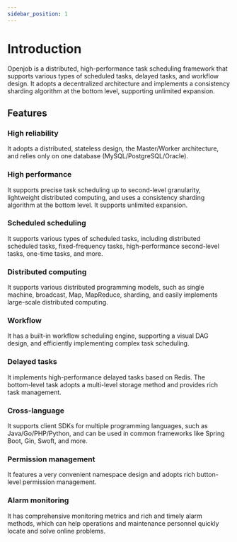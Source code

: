 ```yaml
---
sidebar_position: 1
---
```


# Introduction
Openjob is a distributed, high-performance task scheduling framework that supports various types of scheduled tasks, delayed tasks, and workflow design. It adopts a decentralized architecture and implements a consistency sharding algorithm at the bottom level, supporting unlimited expansion.

## Features
### High reliability
It adopts a distributed, stateless design, the Master/Worker architecture, and relies only on one database (MySQL/PostgreSQL/Oracle).

### High performance
It supports precise task scheduling up to second-level granularity, lightweight distributed computing, and uses a consistency sharding algorithm at the bottom level. It supports unlimited expansion.

### Scheduled scheduling
It supports various types of scheduled tasks, including distributed scheduled tasks, fixed-frequency tasks, high-performance second-level tasks, one-time tasks, and more.

### Distributed computing
It supports various distributed programming models, such as single machine, broadcast, Map, MapReduce, sharding, and easily implements large-scale distributed computing.

### Workflow
It has a built-in workflow scheduling engine, supporting a visual DAG design, and efficiently implementing complex task scheduling.

### Delayed tasks
It implements high-performance delayed tasks based on Redis. The bottom-level task adopts a multi-level storage method and provides rich task management.

### Cross-language
It supports client SDKs for multiple programming languages, such as Java/Go/PHP/Python, and can be used in common frameworks like Spring Boot, Gin, Swoft, and more.

### Permission management
It features a very convenient namespace design and adopts rich button-level permission management.

### Alarm monitoring
It has comprehensive monitoring metrics and rich and timely alarm methods, which can help operations and maintenance personnel quickly locate and solve online problems.
